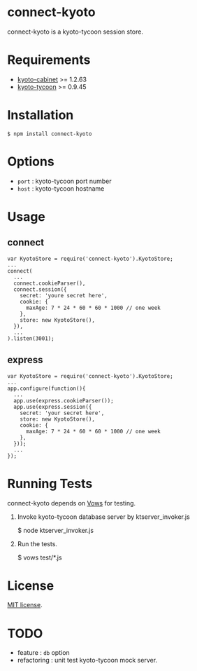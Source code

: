 # connect-kyoto
      
connect-kyoto is a kyoto-tycoon session store.


# Requirements

- [kyoto-cabinet](http://fallabs.com/kyotocabinet/) >= 1.2.63
- [kyoto-tycoon](http://fallabs.com/kyototycoon/) >= 0.9.45


# Installation

    $ npm install connect-kyoto


# Options

- `port` : kyoto-tycoon port number
- `host` : kyoto-tycoon hostname


# Usage

## connect

    var KyotoStore = require('connect-kyoto').KyotoStore;
    ...
    connect(
      ...
      connect.cookieParser(),
      connect.session({
        secret: 'youre secret here',
        cookie: {
          maxAge: 7 * 24 * 60 * 60 * 1000 // one week
        },
        store: new KyotoStore(),
      }),
      ...
    ).listen(3001);

## express

    var KyotoStore = require('connect-kyoto').KyotoStore;
    ...
    app.configure(function(){
      ...
      app.use(express.cookieParser());
      app.use(express.session({
        secret: 'your secret here',
        store: new KyotoStore(),
        cookie: {
          maxAge: 7 * 24 * 60 * 60 * 1000 // one week
        },
      }));
      ...
    });

# Running Tests

connect-kyoto depends on [Vows](http://vowsjs.org/) for testing.

1. Invoke kyoto-tycoon database server by ktserver_invoker.js

    $ node ktserver_invoker.js

2. Run the tests.

    $ vows test/*.js


# License

[MIT license](http://www.opensource.org/licenses/mit-license.php).


# TODO

* feature : `db` option
* refactoring : unit test kyoto-tycoon mock server.

